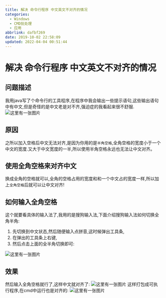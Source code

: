 ```yaml
---
title: 解决 命令行程序 中文英文不对齐的情况
categories: 
  - Windows
  - CMD批处理
  - 应用
abbrlink: dafbf269
date: 2019-10-02 22:58:09
updated: 2022-04-04 00:51:44
---
```

# 解决 命令行程序 中文英文不对齐的情况
## 问题描述
我用java写了个命令行的工具程序,在程序中我会输出一些提示语句,这些输出语句中有中文,但是奇怪的是中文老是对不齐,强迫症的我看起来很不舒服.
![这里有一张图片](https://image-1257720033.cos.ap-shanghai.myqcloud.com/blog/cmd/OutputAlign/1.png)
## 原因
之所以加入空格后中文无法对齐,是因为你用的是`半角空格`,全角空格的宽度小于一个中文的宽度.又大于中文宽度的一半,所以使用半角空格永远也无法让中文对齐。
## 使用全角空格来对齐中文
换成全角的空格就可以,全角的空格占用的宽度和和一个中文占的宽度一样,所以加上`全角空格`后就可以让中文对齐!
## 如何输入全角空格
这个就要看具体的输入法了,我用的是搜狗输入法,下面介绍搜狗输入法如何切换全角半角:
1. 先切换到中文状态,然后随便输入点拼音,这时候弹出工具条,
2. 在弹出的工具条上右键,
3. 然后点击上面的全半角切换即可:

![这里有一张图片](https://image-1257720033.cos.ap-shanghai.myqcloud.com/blog/cmd/OutputAlign/2.png)
## 效果
然后输入全角空格就行了,这样中文就对齐了:
![这里有一张图片](https://image-1257720033.cos.ap-shanghai.myqcloud.com/blog/cmd/OutputAlign/3.png)
这样打包成可执行程序,在cmd中运行也是对齐的:
![这里有一张图片](https://image-1257720033.cos.ap-shanghai.myqcloud.com/blog/cmd/OutputAlign/4.png)
